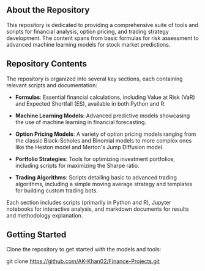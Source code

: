 ## About the Repository
This repository is dedicated to providing a comprehensive suite of tools and scripts for financial analysis, option pricing, and trading strategy development. The content spans from basic formulas for risk assessment to advanced machine learning models for stock market predictions.

## Repository Contents
The repository is organized into several key sections, each containing relevant scripts and documentation:

- **Formulas**: Essential financial calculations, including Value at Risk (VaR) and Expected Shortfall (ES), available in both Python and R.
  
- **Machine Learning Models**: Advanced predictive models showcasing the use of machine learning in financial forecasting.
  
- **Option Pricing Models**: A variety of option pricing models ranging from the classic Black-Scholes and Binomial models to more complex ones like the Heston model and Merton's Jump Diffusion model.
  
- **Portfolio Strategies**: Tools for optimizing investment portfolios, including scripts for maximizing the Sharpe ratio.
  
- **Trading Algorithms**: Scripts detailing basic to advanced trading algorithms, including a simple moving average strategy and templates for building custom trading bots.

Each section includes scripts (primarily in Python and R), Jupyter notebooks for interactive analysis, and markdown documents for results and methodology explanation.

## Getting Started
Clone the repository to get started with the models and tools:

git clone https://github.com/AK-Khan02/Finance-Projects.git


